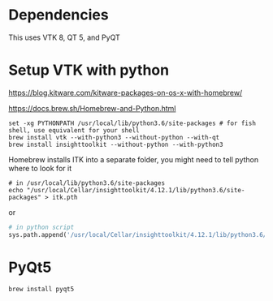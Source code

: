 # Dependencies

This uses VTK 8, QT 5, and PyQT

# Setup VTK with python

https://blog.kitware.com/kitware-packages-on-os-x-with-homebrew/

https://docs.brew.sh/Homebrew-and-Python.html

```shell
set -xg PYTHONPATH /usr/local/lib/python3.6/site-packages # for fish shell, use equivalent for your shell
brew install vtk --with-python3 --without-python --with-qt
brew install insighttoolkit --without-python --with-python3
```

Homebrew installs ITK into a separate folder, you might need to tell python where to look for it

```shell
# in /usr/local/lib/python3.6/site-packages
echo "/usr/local/Cellar/insighttoolkit/4.12.1/lib/python3.6/site-packages" > itk.pth
```

or

```python
# in python script
sys.path.append('/usr/local/Cellar/insighttoolkit/4.12.1/lib/python3.6/site-package')
```

# PyQt5

```shell
brew install pyqt5
```